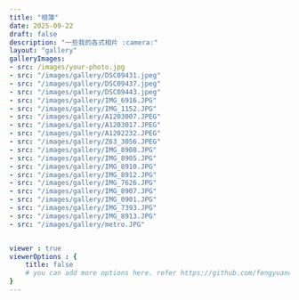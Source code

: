 ```yaml
---
title: "相簿"
date: 2025-09-22
draft: false
description: "一些我的各式相片 :camera:"
layout: "gallery"
galleryImages:
- src: /images/your-photo.jpg
- src: "/images/gallery/DSC09431.jpeg"
- src: "/images/gallery/DSC09437.jpeg"
- src: "/images/gallery/DSC09443.jpeg"
- src: "/images/gallery/IMG_6916.JPG"
- src: "/images/gallery/IMG_1152.JPG"
- src: "/images/gallery/A1203007.JPEG"
- src: "/images/gallery/A1203017.JPEG"
- src: "/images/gallery/A1202232.JPEG"
- src: "/images/gallery/Z63_3056.JPEG"
- src: "/images/gallery/IMG_8908.JPG"
- src: "/images/gallery/IMG_8905.JPG"
- src: "/images/gallery/IMG_8910.JPG"
- src: "/images/gallery/IMG_8912.JPG"
- src: "/images/gallery/IMG_7626.JPG"
- src: "/images/gallery/IMG_8907.JPG"
- src: "/images/gallery/IMG_0901.JPG"
- src: "/images/gallery/IMG_7393.JPG"
- src: "/images/gallery/IMG_8913.JPG"
- src: "/images/gallery/metro.JPG"


viewer : true
viewerOptions : {
    title: false
    # you can add more options here. refer https://github.com/fengyuanchen/viewerjs?tab=readme-ov-file#options
}
---
```


